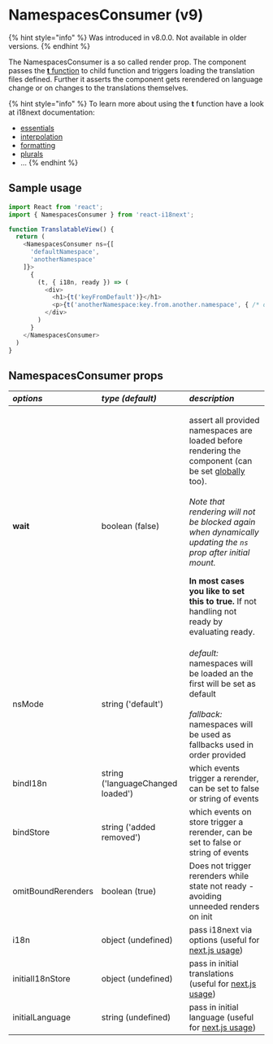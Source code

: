 # NamespacesConsumer \(v9\)

{% hint style="info" %}
Was introduced in v8.0.0. Not available in older versions.
{% endhint %}

The NamespacesConsumer is a so called render prop. The component passes the [**t** function](https://www.i18next.com/overview/api#t) to child function and triggers loading the translation files defined. Further it asserts the component gets rerendered on language change or on changes to the translations themselves.

{% hint style="info" %}
To learn more about using the **t** function have a look at i18next documentation:

* [essentials](https://www.i18next.com/essentials.html)
* [interpolation](https://www.i18next.com/interpolation.html)
* [formatting](https://www.i18next.com/formatting.html)
* [plurals](https://www.i18next.com/plurals.html)
* ...
{% endhint %}

## Sample usage

```javascript
import React from 'react';
import { NamespacesConsumer } from 'react-i18next';

function TranslatableView() {
  return (
    <NamespacesConsumer ns={[
      'defaultNamespace',
      'anotherNamespace'
    ]}>
      {
        (t, { i18n, ready }) => (
          <div>
            <h1>{t('keyFromDefault')}</h1>
            <p>{t('anotherNamespace:key.from.another.namespace', { /* options t options */ })}</p>
          </div>
        )
      }
    </NamespacesConsumer>
  )
}
```

## NamespacesConsumer props

<table>
  <thead>
    <tr>
      <th style="text-align:left"><em><b>options</b></em>
      </th>
      <th style="text-align:left"><em><b>type (default)</b></em>
      </th>
      <th style="text-align:left"><em><b>description</b></em>
      </th>
    </tr>
  </thead>
  <tbody>
    <tr>
      <td style="text-align:left"><b>wait</b>
      </td>
      <td style="text-align:left">boolean (false)</td>
      <td style="text-align:left">
        <p>assert all provided namespaces are loaded before rendering the component
          (can be set <a href="i18next-instance.md">globally</a> too).
          <br />
          <br /><em>Note that rendering will not be blocked again when dynamically updating the <code>ns</code> prop after initial mount.</em>
        </p>
        <p></p>
        <p><b>In most cases you like to set this to true.</b> If not handling not
          ready by evaluating ready.</p>
      </td>
    </tr>
    <tr>
      <td style="text-align:left">nsMode</td>
      <td style="text-align:left">string (&apos;default&apos;)</td>
      <td style="text-align:left"><em>default:</em> namespaces will be loaded an the first will be set as
        default
        <br />
        <br /><em>fallback:</em> namespaces will be used as fallbacks used in order provided</td>
    </tr>
    <tr>
      <td style="text-align:left">bindI18n</td>
      <td style="text-align:left">string (&apos;languageChanged loaded&apos;)</td>
      <td style="text-align:left">which events trigger a rerender, can be set to false or string of events</td>
    </tr>
    <tr>
      <td style="text-align:left">bindStore</td>
      <td style="text-align:left">string (&apos;added removed&apos;)</td>
      <td style="text-align:left">which events on store trigger a rerender, can be set to false or string
        of events</td>
    </tr>
    <tr>
      <td style="text-align:left">omitBoundRerenders</td>
      <td style="text-align:left">boolean (true)</td>
      <td style="text-align:left">Does not trigger rerenders while state not ready - avoiding unneeded renders
        on init</td>
    </tr>
    <tr>
      <td style="text-align:left">i18n</td>
      <td style="text-align:left">object (undefined)</td>
      <td style="text-align:left">pass i18next via options (useful for <a href="https://github.com/i18next/react-i18next/tree/master/example/nextjs">next.js usage</a>)</td>
    </tr>
    <tr>
      <td style="text-align:left">initialI18nStore</td>
      <td style="text-align:left">object (undefined)</td>
      <td style="text-align:left">pass in initial translations (useful for <a href="https://github.com/i18next/react-i18next/blob/master/example/nextjs/pages/index.js#L29">next.js usage</a>)</td>
    </tr>
    <tr>
      <td style="text-align:left">initialLanguage</td>
      <td style="text-align:left">string (undefined)</td>
      <td style="text-align:left">pass in initial language (useful for <a href="https://github.com/i18next/react-i18next/blob/master/example/nextjs/pages/index.js#L29">next.js usage</a>)</td>
    </tr>
  </tbody>
</table>

